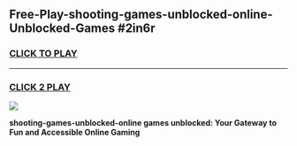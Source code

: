 
## Free-Play-shooting-games-unblocked-online-Unblocked-Games #2in6r
<h3>
<a href="https://news.freeplayer.one?title=shooting-games-unblocked-online&ref=8M">CLICK TO PLAY</a></h3>
<hr>

<h3>
<a href="https://news.freeplayer.one?title=shooting-games-unblocked-online&ref=8M">CLICK 2 PLAY</a>
  
</h3>

<a href="https://news.freeplayer.one?title=shooting-games-unblocked-online&ref=8M"><img src="https://clearcache.store/games.png"></a>


**shooting-games-unblocked-online games unblocked: Your Gateway to Fun and Accessible Online Gaming**
